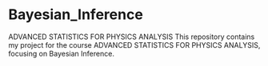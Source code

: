# Bayesian_Inference
ADVANCED STATISTICS FOR PHYSICS ANALYSIS
This repository contains my project for the course ADVANCED STATISTICS FOR PHYSICS ANALYSIS, focusing on Bayesian Inference.
